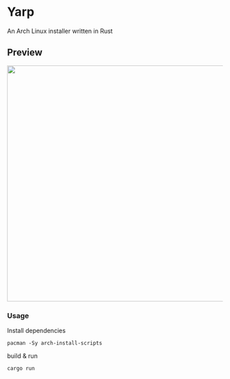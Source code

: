 # Yarp

An Arch Linux installer written in Rust

## Preview

<p align="center">
  <img width="550px" src="https://i.ibb.co/2Y9DsB9/yarp-demo.png"/>
</p>

### Usage

Install dependencies

```
pacman -Sy arch-install-scripts
```

build & run

```
cargo run
```



